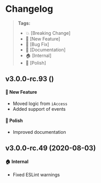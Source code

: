 Changelog
=========

> **Tags:**
> - :boom:       [Breaking Change]
> - :rocket:     [New Feature]
> - :bug:        [Bug Fix]
> - :memo:       [Documentation]
> - :house:      [Internal]
> - :nail_care:  [Polish]

## v3.0.0-rc.93 ()

#### :rocket: New Feature

* Moved logic from `iAccess`
* Added support of events

#### :nail_care: Polish

* Improved documentation

## v3.0.0-rc.49 (2020-08-03)

#### :house: Internal

* Fixed ESLint warnings
